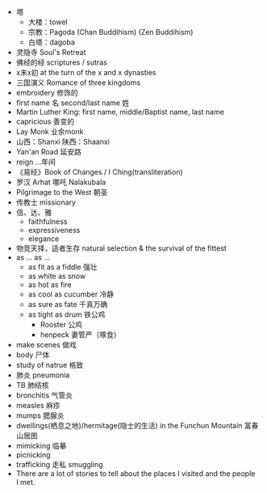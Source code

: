 - 塔
    - 大楼：towel
    - 宗教：Pagoda (Chan Buddihism) (Zen Buddihism)
    - 白塔：dagoba
- 灵隐寺 Soul's Retreat
- 佛经的经 scriptures / sutras
- x末x初 at the turn of the x and x dynasties
- 三国演义 Romance of three kingdoms
- embroidery 修饰的
- first name 名 second/last name 姓
- Martin Luther King: first name, middle/Baptist name, last name
- capricious 善变的
- Lay Monk 业余monk
- 山西：Shanxi 陕西：Shaanxi
- Yan'an Road 延安路
- reign ...年间
- 《易经》Book of Changes / I Ching(transliteration)
- 罗汉 Arhat 哪吒 Nalakubala
- Pilgrimage to the West 朝圣
- 传教士 missionary
- 信、达、雅
    - faithfulness
    - expressiveness
    - elegance
- 物竞天择，适者生存 natural selection & the survival of the fittest
- as ... as ...
    - as fit as a fiddle 强壮
    - as white as snow
    - as hot as fire
    - as cool as cucumber 冷静
    - as sure as fate 千真万确
    - as tight as drum 铁公鸡
        - Rooster 公鸡
        - henpeck 妻管严（啄食）
- make scenes 做戏
- body 尸体
- study of natrue 格致
- 肺炎 pneumonia
- TB 肺结核
- bronchitis 气管炎
- measles 麻疹
- mumps 腮腺炎
- dwellings(栖息之地)/hermitage(隐士的生活) in the Funchun Mountain 富春山居图
- mimicking 临摹
- picnicking
- trafficking 走私 smuggling
- There are a lot of stories to tell about the places I visited and the people I met.